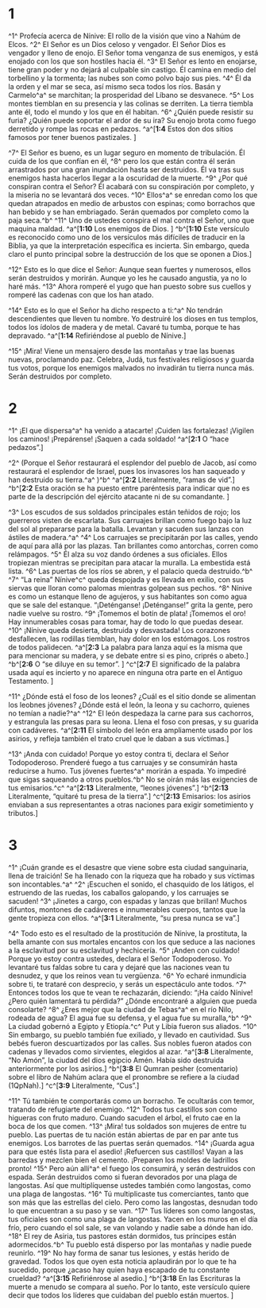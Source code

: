 # 1 
^1^ Profecía acerca de Nínive: El rollo de la visión que vino a Nahúm de Elcos. ^2^ El Señor es un Dios celoso y vengador. El Señor Dios es vengador y lleno de enojo. El Señor toma venganza de sus enemigos, y está enojado con los que son hostiles hacia él. ^3^ El Señor es lento en enojarse, tiene gran poder y no dejará al culpable sin castigo. Él camina en medio del torbellino y la tormenta; las nubes son como polvo bajo sus pies. ^4^ Él da la orden y el mar se seca, así mismo seca todos los ríos. Basán y Carmelo^a^ se marchitan; la prosperidad del Líbano se desvanece. ^5^ Los montes tiemblan en su presencia y las colinas se derriten. La tierra tiembla ante él, todo el mundo y los que en él habitan. ^6^ ¿Quién puede resistir su furia? ¿Quién puede soportar el ardor de su ira? Su enojo brota como fuego derretido y rompe las rocas en pedazos. 
^a^[**1:4** Estos don dos sitios famosos por tener buenos pastizales. ]

^7^ El Señor es bueno, es un lugar seguro en momento de tribulación. Él cuida de los que confían en él, ^8^ pero los que están contra él serán arrastrados por una gran inundación hasta ser destruidos. Él va tras sus enemigos hasta hacerlos llegar a la oscuridad de la muerte. ^9^ ¿Por qué conspiran contra el Señor? Él acabará con su conspiración por completo, y la miseria no se levantará dos veces. ^10^ Ellos^a^ se enredan como los que quedan atrapados en medio de arbustos con espinas; como borrachos que han bebido y se han embriagado. Serán quemados por completo como la paja seca.^b^ ^11^ Uno de ustedes conspira el mal contra el Señor, uno que maquina maldad. 
^a^[**1:10** Los enemigos de Dios. ] ^b^[**1:10** Este versículo es reconocido como uno de los versículos más difíciles de traducir en la Biblia, ya que la interpretación específica es incierta. Sin embargo, queda claro el punto principal sobre la destrucción de los que se oponen a Dios.]

^12^ Esto es lo que dice el Señor: Aunque sean fuertes y numerosos, ellos serán destruidos y morirán. Aunque yo les he causado angustia, ya no lo haré más. ^13^ Ahora romperé el yugo que han puesto sobre sus cuellos y romperé las cadenas con que los han atado. 

^14^ Esto es lo que el Señor ha dicho respecto a ti:^a^ No tendrán descendientes que lleven tu nombre. Yo destruiré los dioses en tus templos, todos los ídolos de madera y de metal. Cavaré tu tumba, porque te has depravado. 
^a^[**1:14** Refiriéndose al pueblo de Nínive.]

^15^ ¡Mira! Viene un mensajero desde las montañas y trae las buenas nuevas, proclamando paz. Celebra, Judá, tus festivales religiosos y guarda tus votos, porque los enemigos malvados no invadirán tu tierra nunca más. Serán destruidos por completo. 

# 2 
^1^ ¡El que dispersa^a^ ha venido a atacarte! ¡Cuiden las fortalezas! ¡Vigilen los caminos! ¡Prepárense! ¡Saquen a cada soldado! 
^a^[**2:1** O “hace pedazos”.]

^2^ (Porque el Señor restaurará el esplendor del pueblo de Jacob, así como restaurará el esplendor de Israel, pues los invasores los han saqueado y han destruido su tierra.^a^ )^b^ 
^a^[**2:2** Literalmente, “ramas de vid”.] ^b^[**2:2** Esta oración se ha puesto entre paréntesis para indicar que no es parte de la descripción del ejército atacante ni de su comandante. ]

^3^ Los escudos de sus soldados principales están teñidos de rojo; los guerreros visten de escarlata. Sus carruajes brillan como fuego bajo la luz del sol al prepararse para la batalla. Levantan y sacuden sus lanzas con ástiles de madera.^a^ ^4^ Los carruajes se precipitarán por las calles, yendo de aquí para allá por las plazas. Tan brillantes como antorchas, corren como relámpagos. ^5^ Él alza su voz dando órdenes a sus oficiales. Ellos tropiezan mientras se precipitan para atacar la muralla. La embestida está lista. ^6^ Las puertas de los ríos se abren, y el palacio queda destruido.^b^ ^7^ “La reina” Nínive^c^ queda despojada y es llevada en exilio, con sus siervas que lloran como palomas mientras golpean sus pechos. ^8^ Nínive es como un estanque lleno de agujeros, y sus habitantes son como agua que se sale del estanque. “¡Deténganse! ¡Deténganse!” grita la gente, pero nadie vuelve su rostro. ^9^ ¡Tomemos el botín de plata! ¡Tomemos el oro! Hay innumerables cosas para tomar, hay de todo lo que puedas desear. ^10^ ¡Nínive queda desierta, destruida y desvastada! Los corazones desfallecen, las rodillas tiemblan, hay dolor en los estómagos. Los rostros de todos palidecen. 
^a^[**2:3** La palabra para lanza aquí es la misma que para mencionar su madera, y se debate entre si es pino, criprés o abeto.] ^b^[**2:6** O “se diluye en su temor”. ] ^c^[**2:7** El significado de la palabra usada aquí es incierto y no aparece en ninguna otra parte en el Antiguo Testamento. ]

^11^ ¿Dónde está el foso de los leones? ¿Cuál es el sitio donde se alimentan los leobnes jóvenes? ¿Dónde está el león, la leona y su cachorro, quienes no temían a nadie?^a^ ^12^ El león despedaza la carne para sus cachorros, y estrangula las presas para su leona. Llena el foso con presas, y su guarida con cadáveres. 
^a^[**2:11** El símbolo del león era ampliamente usado por los asirios, y refleja también el trato cruel que le daban a sus víctimas.]

^13^ ¡Anda con cuidado! Porque yo estoy contra ti, declara el Señor Todopoderoso. Prenderé fuego a tus carruajes y se consumirán hasta reducirse a humo. Tus jóvenes fuertes^a^ morirán a espada. Yo impediré que sigas saqueando a otros pueblos.^b^ No se oirán más las exigencies de tus emisarios.^c^
^a^[**2:13** Literalmente, “leones jóvenes”.] ^b^[**2:13** Literalmente, “quitaré tu presa de la tierra”.] ^c^[**2:13** Emisarios: los asirios enviaban a sus representantes a otras naciones para exigir sometimiento y tributos.] 

# 3 
^1^ ¡Cuán grande es el desastre que viene sobre esta ciudad sanguinaria, llena de traición! Se ha llenado con la riqueza que ha robado y sus víctimas son incontables.^a^ ^2^ ¡Escuchen el sonido, el chasquido de los látigos, el estruendo de las ruedas, los caballos galopando, y los carruajes se sacuden! ^3^ ¡Jinetes a cargo, con espadas y lanzas que brillan! Muchos difuntos, montones de cadáveres e innumerables cuerpos, tantos que la gente tropieza con ellos. 
^a^[**3:1** Literalmente, “su presa nunca se va”.]

^4^ Todo esto es el resultado de la prostitución de Nínive, la prostituta, la bella amante con sus mortales encantos con los que seduce a las naciones a la esclavitud por su esclavitud y hechicería. ^5^ ¡Anden con cuidado! Porque yo estoy contra ustedes, declara el Señor Todopoderoso. Yo levantaré tus faldas sobre tu cara y dejaré que las naciones vean tu desnudez, y que los reinos vean tu vergüenza. ^6^ Yo echaré inmundicia sobre ti, te trataré con desprecio, y serás un espectáculo ante todos. ^7^ Entonces todos los que te vean te rechazarán, diciendo: “¡Ha caído Nínive! ¿Pero quién lamentará tu pérdida?” ¿Dónde encontraré a alguien que pueda consolarte? ^8^ ¿Eres mejor que la ciudad de Tebas^a^ en el río Nilo, rodeada de agua? El agua fue su defensa, y el agua fue su muralla,^b^ ^9^ La ciudad gobernó a Egipto y Etiopía.^c^ Put y Libia fueron sus aliados. ^10^ Sin embargo, su pueblo también fue exiliado, y llevado en cautividad. Sus bebés fueron descuartizados por las calles. Sus nobles fueron atados con cadenas y llevados como sirvientes, elegidos al azar. 
^a^[**3:8** Literalmente, “No Amón”, la ciudad del dios egipcio Amén. Había sido destruida anteriormente por los asirios.] ^b^[**3:8** El Qumran pesher (comentario) sobre el libro de Nahúm aclara que el pronombre se refiere a la ciudad (1QpNah).] ^c^[**3:9** Literalmente, “Cus”.]

^11^ Tú también te comportarás como un borracho. Te ocultarás con temor, tratando de refugiarte del enemigo. ^12^ Todos tus castillos son como higueras con fruto maduro. Cuando sacuden el árbol, el fruto cae en la boca de los que comen. ^13^ ¡Mira! tus soldados son mujeres de entre tu pueblo. Las puertas de tu nación están abiertas de par en par ante tus enemigos. Los barrotes de las puertas serán quemados. ^14^ ¡Guarda agua para que estés lista para el asedio! ¡Refuercen sus castillos! Vayan a las barredas y mezclen bien el cemento. ¡Preparen los moldes de ladrillos pronto! ^15^ Pero aún allí^a^ el fuego los consumirá, y serán destruidos con espada. Serán destruidos como si fueran devorados por una plaga de langostas. Así que multiplíquense ustedes también como langostas, como una plaga de langostas. ^16^ Tú multiplicaste tus comerciantes, tanto que son más que las estrellas del cielo. Pero como las langostas, desnudan todo lo que encuentran a su paso y se van. ^17^ Tus líderes son como langostas, tus oficiales son como una plaga de langostas. Yacen en los muros en el día frío, pero cuando el sol sale, se van volando y nadie sabe a dónde han ido. ^18^ El rey de Asiria, tus pastores están dormidos, tus príncipes están adormecidos.^b^ Tu pueblo está disperso por las montañas y nadie puede reunirlo. ^19^ No hay forma de sanar tus lesiones, y estás herido de gravedad. Todos los que oyen esta noticia aplaudirán por lo que te ha sucedido, porque ¿acaso hay quien haya escapado de tu constante crueldad? 
^a^[**3:15** Refiriénrose al asedio.] ^b^[**3:18** En las Escrituras la muerte a menudo se compara al sueño. Por lo tanto, este versículo quiere decir que todos los líderes que cuidaban del pueblo están muertos. ]